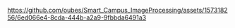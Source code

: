 

https://github.com/oubes/Smart_Campus_ImageProcessing/assets/157318256/6ed066e4-8cda-444b-a2a9-9fbbda6491a3


